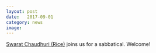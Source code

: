 ```yaml
---
layout: post
date:   2017-09-01
category: news
image: 
---
```


[Swarat Chaudhuri (Rice)](https://www.cs.rice.edu/~sc40/) joins us for a sabbatical. Welcome!